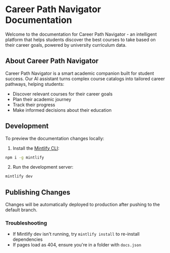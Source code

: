 # Career Path Navigator Documentation

Welcome to the documentation for Career Path Navigator - an intelligent platform that helps students discover the best courses to take based on their career goals, powered by university curriculum data.

## About Career Path Navigator

Career Path Navigator is a smart academic companion built for student success. Our AI assistant turns complex course catalogs into tailored career pathways, helping students:
- Discover relevant courses for their career goals
- Plan their academic journey
- Track their progress
- Make informed decisions about their education

## Development

To preview the documentation changes locally:

1. Install the [Mintlify CLI](https://www.npmjs.com/package/mintlify):
```bash
npm i -g mintlify
```

2. Run the development server:
```bash
mintlify dev
```

## Publishing Changes

Changes will be automatically deployed to production after pushing to the default branch.

### Troubleshooting

- If Mintlify dev isn't running, try `mintlify install` to re-install dependencies
- If pages load as 404, ensure you're in a folder with `docs.json`
